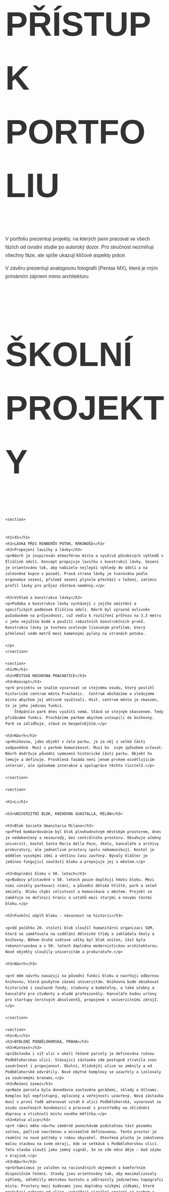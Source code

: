 <html lang="cs">
<head>
    <meta charset="UTF-8">
    <meta name="viewport" content="width=device-width, initial-scale=1.0">
    <title>ŠKOLNÍ PROJEKTY</title>
    <style>
        /* Apply the Bahnschrift font to the entire page */
        body {
            font-family: "Bahnschrift", sans-serif;
            margin: 10px;
            line-height: 1.6;
        }
        h1, h2, h3, p {
            font-family: "Bahnschrift", sans-serif;
            color: #333;
        }
        h1, h2 {
            font-size: 80pt;
        }
        h3, p {
            font-size: 12pt;
        }
        section {
            margin-bottom: 60px;
        }
    </style>
</head>
<body>

<h1>PŘÍSTUP K PORTFOLIU</h1>

<section>
    <p>V portfoliu prezentuji projekty, na kterých jsem pracoval ve všech fázích od úvodní studie po autorský dozor. Pro stručnost nezmiňuji všechny fáze, ale spíše ukazuji klíčové aspekty práce.</p>
    <p>V závěru prezentuji analogovou fotografii (Pentax MX), která je mým primárním zájmem mimo architekturu</p>
</section>

<section>
    <h1>ŠKOLNÍ PROJEKTY</h1>

    <section>
       
    
    <h1>XS</h1>
    <h3>LÁVKA PŘES RENNERŮV POTOK, KRKONOŠE</h3>
    <h3>Propojení lavičky a lávky​</h3>
    <p>Návrh je inspirován atmosférou místa a využívá působivých výhledů v Eliščině údolí. Koncept propojuje lavičku s konstrukcí lávky. Sezení je orientováno tak, aby nabízelo nejlepší výhledy do údolí a na zalesněné kopce v pozadí. Pravá strana lávky je tvarována podle ergonomie sezení, přičemž sezení plynule přechází v ležení, zatímco profil lávky pro průjez zůstává neměnný.</p>
    
    <h3>Vzhled a konstrukce lávky</h3>
    <p>Podoba a konstrukce lávky vycházejí z jejího umístění a specifických podmínek Eliščina údolí. Návrh byl výrazně ovlivněn požadavkem na průjezdnost, což vedlo k rozšíření průřezu na 3,3 metru v jeho nejužším bodě a použití robustních konstrukčních prvků. Konstrukce lávky je tvořena ocelovým lisovaným profilem, který překlenul sedm metrů mezi kamennými pylony na stranách potoka.

    </p>
    </section>

    <section>
    <h1>M</h1>
    <h3>MĚSTSKÁ KNIHOVNA PRACHATICE</h3>
    <h3>Koncept</h3>
    <p>V projektu se snažím vyvarovat se stejnému osudu, který postihl historické centrum města Prachatic.  Centrum obcházíme a sledujeme místo abychom jej aktivně využívali. Hist. centrum města je skanzen, to je jeho jedinou funkcí. 
        Štěpánčin park dnes využití nemá. Stává se stejným skanzenem. Tedy přidáváme funkci. Procházíme parkem abychom vstoupili do knihovny. Park se zalidňuje, stává se bezpečnějším.</p>

    <h3>Návrh</h3>
    <p>Knihovna, jako objekt v čele parku, je za něj z velké části zodpovědná. Musí s parkem komunikovat. Musí ho  svým způsobem určovat. Návrh dodržuje původní vymezení historické části parku. Objekt ho lemuje a definuje. Prosklená fasáda není jenom prvkem osvětlujícím interiér, ale způsobem interakce a spolupráce těchto činitelů.</p>

    </section>

    <section>
    
    <h1>L</h1>
    
    <h3>UNIVERZITNÍ BLOK, KNIHOVNA GUASTALLA, MILÁN</h3>
    
    <h3>Blok Società Umanitaria Milano</h3>
    <p>Před bombardováním byl blok plnohodnotným městským prostorem, dnes je nedokončený a nesourodý, bez centrálního prostoru. Obsahuje učebny univerzit, kostel Santa Maria della Pace, školu, kanceláře a archivy prokuratury, ale jednotlivé prostory spolu nekomunikují. Kostel je oddělen vysokými zdmi a většinu času zavřený. Bývalý klášter je jedinou fungující součástí bloku a propojuje jej s městem.</p>
    
    <h3>Doplnění bloku v 50. letech</h3>    
    <p>Budovy přistavěné v 50. letech pouze doplňují hmotu bloku. Mezi nimi vznikly parkovací stání, a původní dětské hřiště, park a zeleň zmizely. Bloku chybí celistvost a komunikace s městem. Projekt se zaměřuje na definici hranic a vztahů mezi starými a novými částmi bloku.</p>
    
    <h3>Funkční náplň bloku - návaznost na historii</h3>
    
    <p>Od počátku 20. století blok sloužil humanitární organizaci SUM, která se zaměřovala na vzdělání dělnické třídy a zakládala školy a knihovny. Během druhé světové války byl blok zničen, část byla rekonstruována a v 50. letech doplněna modernistickou architekturou. Nové objekty sloužily univerzitám a prokuratuře.</p>

    <h3>Návrh</h3>

    <p>V mém návrhu navazuji na původní funkci bloku a navrhuji odbornou knihovnu, která poskytne zázemí univerzitám. Knihovna bude obsahovat historické i současné fondy, studovny a badatelny, a také učebny a kanceláře pro studenty a mladé profesionály. Kanceláře budou určeny pro startupy čerstvých absolventů, propojené s univerzitními zdrojI.</p>
    
    </section>

    <section>
    <h1>XL</h1>
    <h3>BYDLENÍ PODBĚLOHORSKÁ, PRAHA</h3>
    <h3>Kontext</h3>
    <p>Zástavba i síť ulic v okolí řešené parcely je definována rušnou Podbělohorskou ulicí. Stávající zástavba zde postupně ztratila svou soudržnost i propojenost. Okolní, klidnější ulice se změnily a od Podbělohorské odvrátily. Nové obytné komplexy se uzavřely a izolovaly za soukromými branami.</p>
    <h3>Řešení území</h3>
    <p>Naše parcela byla donedávna zastavěna garážemi, sklady a dílnami. Komplex byl nepřístupný, oplocený a veřejnosti uzavřený. Nová zástavba musí v první řadě adresovat vztah k ulici Podbělohorská, vyvarovat se osudu uzavřených kondominií a pracovat s prostředky na zklidnění dopravy a vtisknutí místu nového měřítka.</p>
    <h3>Kotva ulice</h3>
    <p>V rámci mého návrhu záměrně ponechávám podstatnou část pozemku volnou, pečlivě navrženou a minimálně definovanou. Tento prostor je reakční na nové potřeby v rukou obyvatel. Otevřená plocha je zakotvena malou stavbou na svém okraji, kde se setkává s Podbělohorskou ulicí. Tato stavba slouží jako jemný signál, že se zde něco děje – bod zájmu v krajině.</p>
    <h3>Návrh</h3>
    <p>Urbanismus je založen na racionálních objemech a komfortním dispozičním řešení. Stavby jsou orientovány tak, aby maximalizovaly výhledy, odlehčily městskou hustotu a zdůraznily jedinečnou topografii místa. Prostory mezi budovami jsou doplněny nízkými zídkami, které poskytují ochranu od ulice, vytvářejí vizuální spojení se svahem a formují soukromé nebo komunitní zahrady přístupné všem.</p>
    </section>

    <section>
    <h1>XXL</h1>
    <h3>REVITALIZACE NÁBŘEŽÍ ŘEKY OPAVY, OPAVA</h3>
    <h3>Pěší propojení</h3>
    <p>V projektu cílíme na propojení obou břehů a odstranění stávajících bariér opavského nábřeží. Dle struktury současné uliční sítě navrhujeme nové propojení břehů a dle územního plánu města doplňujeme současnou zástavbu novou hmotou. Navrhujeme nové předmostí současných mostů a více je tak začleňujeme do struktury města.</p>
    
    <h3>Rozvoj parku a propojení se školou</h3>

    <p>Klíčovým prvkem projektu je redefinice přilehlých prostor stávajících škol, ze silnic na plnohodnotné městské prostory. Skrze dopravní omezení, doplnění veřejných prostor zelení a úpravu propojení škol, sportovišť, hřišť, jídelen a přidružených funkcí se snažíme vytvořit integrované a funkční prostředí.</p>

    <h3>Promenáda a cyklostezka</h3>

    <p>Ústředním prvkem projektu je návrh nepřerušené říční promenády a cyklostezky. Tato trasa vede podél břehů řeky, umožňuje nepřerušený pohyb pěších a cyklistů městem a hluboce integruje nábřeží do každodenního městského života. Promenáda se na určitých místech rozšiřuje, aby vytvořila odpočinkové zóny, zelené plochy a „meandry“, kde se lidé mohou setkávat a relaxovat.</p>

    <h3>Ochrana před povodněmi a rozšíření dolního parku</h3>

    <p>Dolní část parku byla rozšířena za účelem zlepšení ochrany proti povodním podél říčního břehu. Pečlivě navržený horní park se zpevněným povrchem, doplněný ovocným sadem, propojuje obě úrovně parku. Přechod mezi těmito úrovněmi je označen cyklostezkou a pěší promenádou, což zajišťuje plynulý pohyb a zároveň zvyšuje vizuální atraktivitu parku.</p>

    <h3>Kontrastní říční břehy</h3>

    <p>Říční břehy jsou navrženy tak, aby nabízely odlišné zážitky. Na jedné straně se nachází zpevněné nábřeží sloužící pro městské trhy a veřejné akce, zatímco na druhé straně je zelený pás přecházející přímo do řeky. Úzká pěšina pro rybáře prochází tímto zeleným pásem a přidává přírodní prvek. Říční zeď je sladěna s ploty přilehlých soukromých pozemků a její snížení vytváří větší otevřenost a interakci s krajinou.</p>

    <h3>Modernistická architektura v propojení s přírodou</h3>

    <p>Revitalizované nábřeží funguje jako prodloužení nedalekých modernistických obytných zón a vytváří soudržný zelený koridor, který spojuje tyto čtvrti s řekou. Park je organizován s jasnou hierarchií funkcí: cyklostezky a pěší cesty, síť ulic reagující na okolní městskou strukturu a svažité či rovinné parkové plochy přizpůsobené různým rekreačním potřebám.</p>

    </section>

    <section>
    <h1>KLÍČOVÉ PROFESNÍ PROJEKTY</h1>

    <h1>S</h1>
    <h3>CABIN, PODHRADÍ U AŠE</h3>
    <h3>Strategie</h3>
    <p>Cílem bylo navrhnout minimalistický prázdninový dům na svažitém pozemku v Podhradí, asi 5 km severně od Aše. Pozemek leží na okraji vesnice a lesa a nabízí malebné výhledy na celou ves. Objekt vsazujeme do hodně svažitého terénu a formujeme dvě terasy, jednu pro skleník, druhou pro pár židlí a pohovku s výhledem do údolí.</p>

    <p>Výsledkem je jednopodlažní stavba se sedlovou střechou orientovanou směrem k údolí. Středem dispozice je převýšený obývací pokoj s galerií na spaní nad malou kupelnou, zádveřím a technickou místností. Interiér obkládáme březovou překližkou, podlahu vyléváme betonovou stěrkou. Navrhujeme skromný moderní domek zapadající do kontextu vesnice.</p>
    </section>

    <h1>M</h1>
    <h3>HOTEL XPUHA</h3>
    <h3>propojení s přírodou</h3>
    <p>Projekt Hotel Xpuha se nachází v Chetumalu na pobřeží Karibského moře, propojuje městskou třídu s privátní pláží v klidu puvodni džungle.</p>
    
    <h3>Respekt k přírodě</h3>
    <p>Architektonický návrh vychází z respektu k přírodě. Budovy organických tvarů jsou přirozeně začleněné do džungle. Hotely i rezidence jsou navržené s ohledem na soukromí a klid, které umožňují plně si vychutnat prostředí.</p>
    
    <p>Areál doplňuje fitness, wellness, restaurace a beach club na pláži. Každá část projektu je propojena s přírodou a zároveň nabízí dostatek prostoru pro relaxaci nebo aktivní odpočinek.</p>
    </section>

    <section>
    <h1>L</h1>
    <h3>SPOLKOVÝ DŮM, HUMPOLEC</h3>
    <h3>Strategie rekonstrukce</h3>
    <p>Projekt se zaměřuje na rekonstrukci a možné rozšíření komplexu budov v centru Humpolce. Nedokončený blok je v současnosti nesourodou koláží základní školy, základní umělecké školy, obecního domu a multifunkčního sálu, který čeká na doplnění kavárnou a jídelnou.</p>
    
     <h3>Architektonický jazyk</h3>
    <p>Stávající škola a kulturní centrum, které prošly různými rekonstrukcemi, zejména v 90. letech, představují směsici různých architektonických etap. Náš přístup spočívá v zachování kvalit původního návrhu, odstranění zbytečných úprav a optimalizaci funkčnosti. Objekty jsou sjednoceny novým architektonickým jazykem, který vytváří soudržný celek.</p>
    
     <h3>Veřejné prostory</h3>
    <p>Podobně jsou řešeny i veřejné prostory s ohledem na městskou integraci. Ve spolupráci s krajinářskými architekty jsme posílili stávající zelenou infrastrukturu a vytvořili promenádu, která propojuje klíčové zelené plochy ve městě. Kolmo na tuto promenádu zavádíme nové propojení mezi dvěma hlavními náměstími v Humpolci, přičemž podél těchto os jsou situovány nové občanské vybavenosti a nové vstupy, které doplňují celkovou dispozici.</p>
     </section>

    <section>
    <h1>XL</h1>    
    <h3>NÁMĚSTÍ ALBRECHTICE NAD VLTAVOU</h3>
    <h3>Stávající stav</h3>

    <p>Vesnické náměstí v současné době postrádá jasně definované centrum a slouží především jako parkoviště a točna pro autobusy. Navrhované řešení si klade za cíl proměnit tento prostor v jednotnou a funkční veřejnou plochu prostřednictvím sjednocení roztříštěných prvků a odstranění bariér.</p>

    <h3>Navrhované řešení</h3>

    <p>Klíčovým prvkem návrhu je zdůraznění vizuální osy směřující k věži kostela a vytvoření plynulého přechodu mezi urbanizovaným prostředím a přírodní krajinou obklopující Albrechtický potok.</p>

    <p>V jižní části náměstí, kde se protínají hlavní osy, navrhujeme centrální veřejný prostor – dlážděnou plochu určenou pro pořádání akcí a setkávání. Součástí návrhu je také odstranění silnice u domu Františka Krále, čímž dojde k plnému začlenění této oblasti do náměstí a podpoře komunitního ducha.</p>

    <p>Pro vytvoření příjemnější atmosféry bude severní část náměstí zjemněna výsadbou zeleně. Tato oblast bude zahrnovat terasovité posezení zastíněné stromy, což návštěvníkům poskytne klidné místo k odpočinku.</p>

    <p>Napojení cesty na hřbitov u kaple bude přesměrováno tak, aby posílilo význam obřadní stezky, která představuje významný prvek vesnice. Vysoké, osamělé stromy, typické pro tento region, budou doplněny s cílem zvýšit vizuální atraktivitu prostoru a vytvořit vrstevnatou krajinu. Tento přístup promění náměstí v živé centrum pro společenské události a setkávání.</p>
     
    </section>

    <section>
    <h1>XXL</h1>
    <h3>SMÍRČÍ NÁMĚSTÍ, TUCHLOVICE</h3>
    <h3>Stávající stav</h3>

    <p>Současné tuchlovické náměstí postrádá charakter skutečného městského centra. Neslouží pro pohodlný pohyb chodců, pořádání kulturních akcí ani jako soudržný veřejný prostor. Je prostorem vetknutým mezi ulici Ke Stráži a rychlostní silnicí. prostor trpí špatným propojením občanské vybavenosti, je nekonzistentní a nepropojený širší koncepcí. Přesto má tento prostor značný potenciál.</p>

    <h3>Strategie návrhu</h3>

    <p>V návrhu se primárně zaměřujeme na revitalizaci stávajících vrstev namísto zavádění zcela nových prvků. Cílem je zvýšit funkční rozmanitost obou stran Karlovarské ulice a vytvořit prostředí přívětivé pro chodce, doplněné zelenými plochami a veřejnými službami. Plán zlepšuje propojení mezi klíčovými komunitními prostory, jako jsou obchody, parky a rekreační plochy, přičemž zachovává a integruje vzrostlé stromy jako podstatný prvek charakteru náměstí.</p>

    <p>Součástí návrhu je nová multifunkční stavba, která bude zahrnovat autobusovou zastávku, maloobchodní prostory, veřejné toalety a zařízení pro pořádání akcí. Tímto způsobem bude náměstí sloužit každodenním potřebám i větším městským setkáním.</p>

    <p>Design náměstí klade důraz na flexibilitu, narhujeme prostory pro širokou škálu komunitních akcí – od trhů až po festivaly. Měníme náměstí v živý a důležitý veřejný prostor pro všechny obyvatele Tuchlovic.</p>
    </section>
